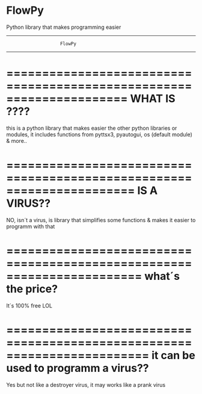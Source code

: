 # FlowPy
Python library that makes programming easier  

--------------------------------------------------------------------
                        FlowPy
--------------------------------------------------------------------

=====================================================================
                     WHAT IS ????
=====================================================================

this is a python library that makes easier the other python libraries or modules, it includes functions
from pyttsx3, pyautogui, os (default module) & more..

======================================================================
                     IS A VIRUS??
======================================================================

NO, isn´t a virus, is library that simplifies some functions
& makes it easier to programm with that

=======================================================================
                     what´s the price?
=======================================================================

It´s 100% free LOL

========================================================================
               it can be used to programm a virus?? 
========================================================================

Yes but not like a destroyer virus, it may works like a prank virus
